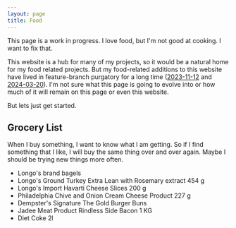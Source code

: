 ```yaml
---
layout: page
title: Food
---
```


This page is a work in progress. I love food, but I'm not good at cooking. I want to fix that. 

This website is a hub for many of my projects, so it would be a natural home for my food related projects. But my food-related additions to this website have lived in feature-branch purgatory for a long time ([2023-11-12](https://github.com/RamVasuthevan/Personal-Website/pull/247) and [2024-03-20](https://github.com/RamVasuthevan/Personal-Website/pull/310)). I'm not sure what this page is going to evolve into or how much of it will remain on this page or even this website. 

But lets just get started.

<!--
## Do I know how to Cook?
https://github.com/RamVasuthevan/Personal-Website/pull/310
-->

## Grocery List

When I buy something, I want to know what I am getting. So if I find something that I like, I will buy the same thing over and over again. Maybe I should be trying new things more often.

- Longo's brand bagels
- Longo's Ground Turkey Extra Lean with Rosemary extract 454 g
- Longo's Import Havarti Cheese Slices 200 g
- Philadelphia Chive and Onion Cream Cheese Product 227 g
- Dempster's Signature The Gold Burger Buns
- Jadee Meat Product Rindless Side Bacon 1 KG
- Diet Coke 2l 